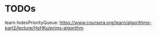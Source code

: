 # TODOs
learn IndexPriorityQueue: https://www.coursera.org/learn/algorithms-part2/lecture/HoHKu/prims-algorithm